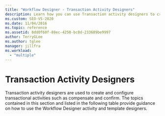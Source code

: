 ```yaml
---
title: "Workflow Designer - Transaction Activity Designers"
description: Learn how you can use Transaction activity designers to create and configure transactional activities such as compensate and confirm. 
ms.custom: SEO-VS-2020
ms.date: 11/04/2016
ms.topic: reference
ms.assetid: 8dd0f60f-88ec-4258-bc8d-233689be9997
author: TerryGLee
ms.author: tglee
manager: jillfra
ms.workload:
  - "multiple"
---
```

# Transaction Activity Designers

Transaction activity designers are used to create and configure transactional activities such as compensate and confirm. The topics contained in this section and listed in the following table provide guidance on how to use the Workflow Designer activity and template designers.